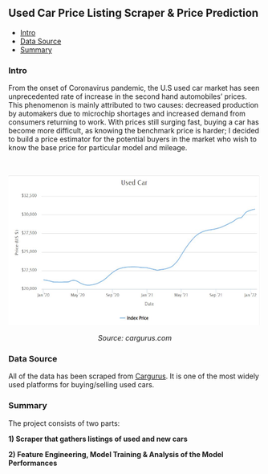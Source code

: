 ## Used Car Price Listing Scraper & Price Prediction ##

* [Intro](###Intro)
* [Data Source](###Data-Source)
* [Summary](###Summary)

### Intro

From the onset of Coronavirus pandemic, the U.S used car market has seen unprecedented rate of increase in the second hand automobiles’ prices. This phenomenon is mainly attributed to two causes: decreased production by automakers due to microchip shortages and increased demand from consumers returning to work. With prices still surging fast, buying a car has become more difficult, as knowing the benchmark price is harder; I decided to build a price estimator for the potential buyers in the market who wish to know the base price for particular model and mileage.

&nbsp;
<p align="center">
  <img src="images/used_car_price.JPG" width="600" height="300">
</p>
<p align="center">  
  <em>Source: cargurus.com</em>
</p>

### Data Source ###

All of the data has been scraped from [Cargurus](cargurus.com). It is one of the most widely used platforms for buying/selling used cars. 

### Summary ###

The project consists of two parts:

**1) Scraper that gathers listings of used and new cars**

**2) Feature Engineering, Model Training & Analysis of the Model Performances**


